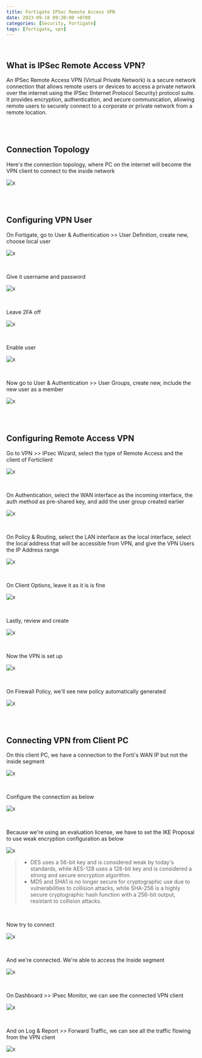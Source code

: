 ```yaml
---
title: Fortigate IPSec Remote Access VPN
date: 2023-09-18 09:30:00 +0700
categories: [Security, Fortigate]
tags: [fortigate, vpn]
---
```


<br>

## What is IPSec Remote Access VPN?

An IPSec Remote Access VPN (Virtual Private Network) is a secure network connection that allows remote users or devices to access a private network over the internet using the IPSec (Internet Protocol Security) protocol suite. It provides encryption, authentication, and secure communication, allowing remote users to securely connect to a corporate or private network from a remote location.

<br>
<br>

## Connection Topology

Here's the connection topology, where PC on the internet will become the VPN client to connect to the inside network

![x](/static/2023-09-18-forti-vpn/01.png)

<br>
<br>

## Configuring VPN User

On Fortigate, go to User & Authentication >> User Definition, create new, choose local user

![x](/static/2023-09-18-forti-vpn/02.png)

<br>

Give it username and password

![x](/static/2023-09-18-forti-vpn/03.png)

<br>

Leave 2FA off

![x](/static/2023-09-18-forti-vpn/04.png)

<br>

Enable user

![x](/static/2023-09-18-forti-vpn/05.png)

<br>

Now go to User & Authentication >> User Groups, create new, include the new user as a member

![x](/static/2023-09-18-forti-vpn/06.png)

<br>
<br>

## Configuring Remote Access VPN

Go to VPN >> IPsec Wizard, select the type of Remote Access and the client of Forticlient

![x](/static/2023-09-18-forti-vpn/07.png)

<br>

On Authentication, select the WAN interface as the incoming interface, the auth method as pre-shared key, and add the user group created earlier

![x](/static/2023-09-18-forti-vpn/08.png)

<br>

On Policy & Routing, select the LAN interface as the local interface, select the local address that will be accessible from VPN, and give the VPN Users the IP Address range

![x](/static/2023-09-18-forti-vpn/09.png)

<br>

On Client Options, leave it as it is is fine

![x](/static/2023-09-18-forti-vpn/10.png)

<br>

Lastly, review and create

![x](/static/2023-09-18-forti-vpn/11.png)

<br>

Now the VPN is set up

![x](/static/2023-09-18-forti-vpn/12.png)

<br>

On Firewall Policy, we'll see new policy automatically generated

![x](/static/2023-09-18-forti-vpn/13.png)

<br>
<br>


## Connecting VPN from Client PC

On this client PC, we have a connection to the Forti's WAN IP but not the inside segment

![x](/static/2023-09-18-forti-vpn/14.png)

<br>

Configure the connection as below

![x](/static/2023-09-18-forti-vpn/15.png)

<br>

Because we're using an evaluation license, we have to set the IKE Proposal to use weak encryption configuration as below

![x](/static/2023-09-18-forti-vpn/15a.png)

> * DES uses a 56-bit key and is considered weak by today's standards, while AES-128 uses a 128-bit key and is considered a strong and secure encryption algorithm. <br>
> * MD5 and SHA1 is no longer secure for cryptographic use due to vulnerabilities to collision attacks, while SHA-256 is a highly secure cryptographic hash function with a 256-bit output, resistant to collision attacks. <br>

<br>

Now try to connect

![x](/static/2023-09-18-forti-vpn/16.png)

<br>

And we're connected. We're able to access the Inside segment

![x](/static/2023-09-18-forti-vpn/17.png)

<br>

On Dashboard >> IPsec Monitor, we can see the connected VPN client

![x](/static/2023-09-18-forti-vpn/18.png)

<br>

And on Log & Report >> Forward Traffic, we can see all the traffic flowing from the VPN client

![x](/static/2023-09-18-forti-vpn/19.png)

<br>